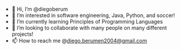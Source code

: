 - 👋 Hi, I’m @diegoberum
- 👀 I’m interested in software engineering, Java, Python, and soccer!
- 🌱 I’m currently learning Principles of Programming Languages
- 💞️ I’m looking to collaborate with many people on many different projects!
- 📫 How to reach me @diego.berumen2004@gmail.com

<!---
diegoberum/diegoberum is a ✨ special ✨ repository because its `README.md` (this file) appears on your GitHub profile.
You can click the Preview link to take a look at your changes.
--->

